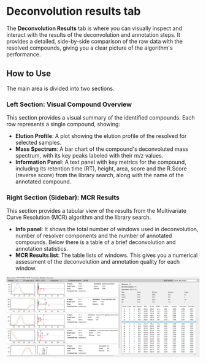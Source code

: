 # Deconvolution results tab
The **Deconvolution Results** tab is where you can visually inspect and interact with the results of the deconvolution and annotation steps. It provides a detailed, side-by-side comparison of the raw data with the resolved compounds, giving you a clear picture of the algorithm's performance.

## How to Use
The main area is divided into two sections.

### Left Section: Visual Compound Overview
This section provides a visual summary of the identified compounds. Each row represents a single compound, showing:
- **Elution Profile**: A plot showing the elution profile of the resolved for selected samples.
- **Mass Spectrum**: A bar chart of the compound's deconvoluted mass spectrum, with its key peaks labeled with their m/z values.
- **Information Panel**: A text panel with key metrics for the compound, including its retention time (RT), height, area, score and the R.Score (reverse score) from the library search, along with the name of the annotated compound.

### Right Section (Sidebar): MCR Results
This section provides a tabular view of the results from the Multivariate Curve Resolution (MCR) algorithm and the library search.
- **Info panel**: It shows the total number of windows used in deconvolution, number of resolver components and the number of annotated compounds. Below there is a table of a brief deconvolution and annotation statistics. 
- **MCR Results list**: The table lists of windows. This gives you a numerical assessment of the deconvolution and annotation quality for each window.

<p align="center">
    <img src="images/image011.png" >
</p>